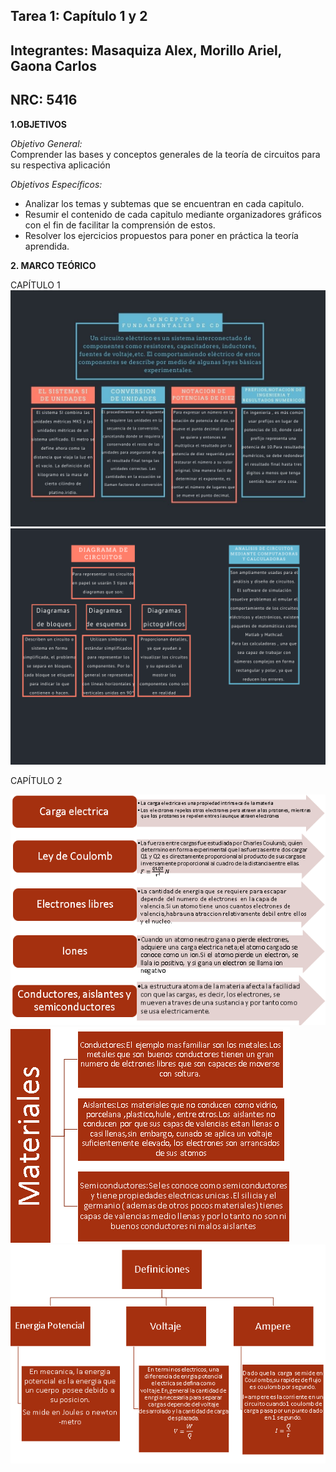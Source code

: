## Tarea 1: Capítulo 1 y 2     
## Integrantes: Masaquiza Alex, Morillo Ariel, Gaona Carlos    
## NRC: 5416   
**1.OBJETIVOS**  

  _Objetivo General:_       
 Comprender las bases y conceptos generales de la teoría de circuitos  para su respectiva aplicación 
 
_Objetivos Específicos:_       
*   Analizar los temas y subtemas que se encuentran en cada capitulo.
* Resumir el contenido de cada capitulo mediante organizadores gráficos  con el fin de facilitar la comprensión de estos.    
*  Resolver los ejercicios propuestos para poner en práctica la teoría aprendida. 

**2. MARCO TEÓRICO**   

CAPÍTULO 1    
![Mapa 1]( https://github.com/AlexMP98/Tarea/blob/main/Conceptos%20fundamentales%20de%20CD.jpg )    
![Mapa 2]( https://github.com/AlexMP98/Tarea/blob/main/Conceptos%20fundamentales%20de%20CD%20(2).png)     

CAPÍTULO 2     

![Mapa 2.1]( https://github.com/AlexMP98/Tarea/blob/main/Cuadro%201.PNG )   
![Mapa 2.2]( https://github.com/AlexMP98/Tarea/blob/main/cuadro2.PNG)     
![Mapa 2.3]( https://github.com/AlexMP98/Tarea/blob/main/Cuadro3.PNG)     





  
